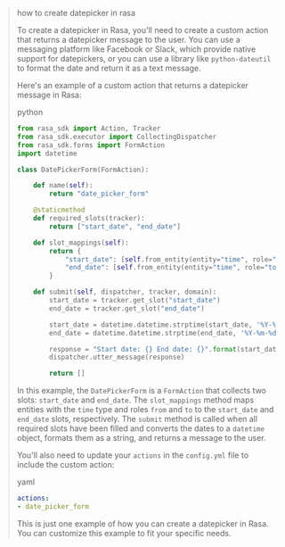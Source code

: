 > how to create datepicker in rasa
> 
> To create a datepicker in Rasa, you'll need to create a custom action that returns a datepicker message to the user. You can use a messaging platform like Facebook or Slack, which provide native support for datepickers, or you can use a library like `python-dateutil` to format the date and return it as a text message.
> 
> Here's an example of a custom action that returns a datepicker message in Rasa:
> 
> python
> 
> ```python
> from rasa_sdk import Action, Tracker
> from rasa_sdk.executor import CollectingDispatcher
> from rasa_sdk.forms import FormAction
> import datetime
> 
> class DatePickerForm(FormAction):
> 
>     def name(self):
>         return "date_picker_form"
> 
>     @staticmethod
>     def required_slots(tracker):
>         return ["start_date", "end_date"]
> 
>     def slot_mappings(self):
>         return {
>             "start_date": [self.from_entity(entity="time", role="from"), self.from_text()],
>             "end_date": [self.from_entity(entity="time", role="to"), self.from_text()],
>         }
> 
>     def submit(self, dispatcher, tracker, domain):
>         start_date = tracker.get_slot("start_date")
>         end_date = tracker.get_slot("end_date")
> 
>         start_date = datetime.datetime.strptime(start_date, '%Y-%m-%d').date()
>         end_date = datetime.datetime.strptime(end_date, '%Y-%m-%d').date()
> 
>         response = "Start date: {} End date: {}".format(start_date, end_date)
>         dispatcher.utter_message(response)
> 
>         return []
> ```
> 
> In this example, the `DatePickerForm` is a `FormAction` that collects two slots: `start_date` and `end_date`. The `slot_mappings` method maps entities with the `time` type and roles `from` and `to` to the `start_date` and `end_date` slots, respectively. The `submit` method is called when all required slots have been filled and converts the dates to a `datetime` object, formats them as a string, and returns a message to the user.
> 
> You'll also need to update your `actions` in the `config.yml` file to include the custom action:
> 
> yaml
> 
> ```yaml
> actions:
> - date_picker_form
> ```
> 
> This is just one example of how you can create a datepicker in Rasa. You can customize this example to fit your specific needs.